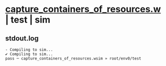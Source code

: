 # [capture_containers_of_resources.w](../../../../examples/tests/valid/capture_containers_of_resources.w) | test | sim

## stdout.log
```log
- Compiling to sim...
✔ Compiling to sim...
pass ─ capture_containers_of_resources.wsim » root/env0/test
```

